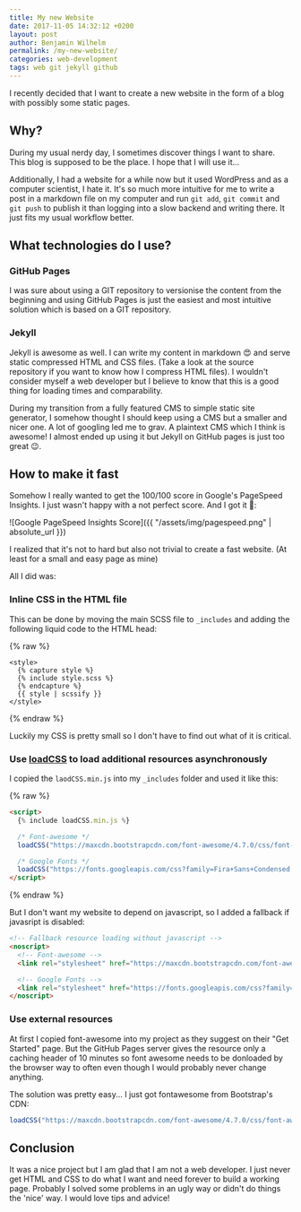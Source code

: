 ```yaml
---
title: My new Website
date: 2017-11-05 14:32:12 +0200
layout: post
author: Benjamin Wilhelm
permalink: /my-new-website/
categories: web-development
tags: web git jekyll github
---
```


I recently decided that I want to create a new website in the form of a blog with possibly some static pages.

## Why?

During my usual nerdy day, I sometimes discover things I want to share. This blog is supposed to be the place. I hope that I will use it...

Additionally, I had a website for a while now but it used WordPress and as a computer scientist, I hate it. It's so much more intuitive for me to write a post in a markdown file on my computer and run `git add`, `git commit` and `git push` to publish it than logging into a slow backend and writing there. It just fits my usual workflow better.

## What technologies do I use?

### GitHub Pages

I was sure about using a GIT repository to versionise the content from the beginning and using GitHub Pages is just the easiest and most intuitive solution which is based on a GIT repository.

### Jekyll

Jekyll is awesome as well. I can write my content in markdown :heart_eyes: and serve static compressed HTML and CSS files. (Take a look at the source repository if you want to know how I compress HTML files). I wouldn't consider myself a web developer but I believe to know that this is a good thing for loading times and comparability.

During my transition from a fully featured CMS to simple static site generator, I somehow thought I should keep using a CMS but a smaller and nicer one. A lot of googling led me to grav. A plaintext CMS which I think is awesome! I almost ended up using it but Jekyll on GitHub pages is just too great :wink:.

## How to make it fast

Somehow I really wanted to get the 100/100 score in Google's PageSpeed Insights. I just wasn't happy with a not perfect score. And I got it :tada::

![Google PageSpeed Insights Score]({{ "/assets/img/pagespeed.png" | absolute_url }})

I realized that it's not to hard but also not trivial to create a fast website. (At least for a small and easy page as mine)

All I did was:

### Inline CSS in the HTML file

This can be done by moving the main SCSS file to `_includes` and adding the following liquid code to the HTML head:

{% raw %}
```
<style>
  {% capture style %}
  {% include style.scss %}
  {% endcapture %}
  {{ style | scssify }}
</style>
```
{% endraw %}

Luckily my CSS is pretty small so I don't have to find out what of it is critical.

### Use [loadCSS](https://github.com/filamentgroup/loadCSS) to load additional resources asynchronously

I copied the `laodCSS.min.js` into my `_includes` folder and used it like this:

{% raw %}
```html
<script>
  {% include loadCSS.min.js %}

  /* Font-awesome */
  loadCSS("https://maxcdn.bootstrapcdn.com/font-awesome/4.7.0/css/font-awesome.min.css");

  /* Google Fonts */
  loadCSS("https://fonts.googleapis.com/css?family=Fira+Sans+Condensed:900|Open+Sans|Source+Code+Pro");
</script>
```
{% endraw %}

But I don't want my website to depend on javascript, so I added a fallback if javasript is disabled:

```html
<!-- Fallback resource loading without javascript -->
<noscript>
  <!-- Font-awesome -->
  <link rel="stylesheet" href="https://maxcdn.bootstrapcdn.com/font-awesome/4.7.0/css/font-awesome.min.css">

  <!-- Google Fonts -->
  <link rel="stylesheet" href="https://fonts.googleapis.com/css?family=Fira+Sans+Condensed:900|Open+Sans|Source+Code+Pro">
</noscript>
```

### Use external resources

At first I copied font-awesome into my project as they suggest on their "Get Started" page. But the GitHub Pages server gives the resource only a caching header of 10 minutes so font awesome needs to be donloaded by the browser way to often even though I would probably never change anything.

The solution was pretty easy... I just got fontawesome from Bootstrap's CDN:

```javascript
loadCSS("https://maxcdn.bootstrapcdn.com/font-awesome/4.7.0/css/font-awesome.min.css");
```

## Conclusion

It was a nice project but I am glad that I am not a web developer. I just never get HTML and CSS to do what I want and need forever to build a working page. Probably I solved some problems in an ugly way or didn't do things the 'nice' way. I would love tips and advice!

